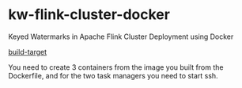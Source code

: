 # kw-flink-cluster-docker
Keyed Watermarks in Apache Flink Cluster Deployment using Docker

[build-target](https://drive.google.com/drive/folders/1_gEHB0FxrvtpiAGlCqfd4GLXfACmn2As?usp=sharing)


You need to create 3 containers from the image you built from the Dockerfile, and for the two task managers you need to start ssh.
